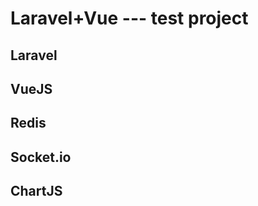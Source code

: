 <h1>Laravel+Vue --- test project</h1>

<h2>Laravel</h2>
<h2>VueJS</h2>
<h2>Redis</h2>
<h2>Socket.io</h2>
<h2>ChartJS</h2>
